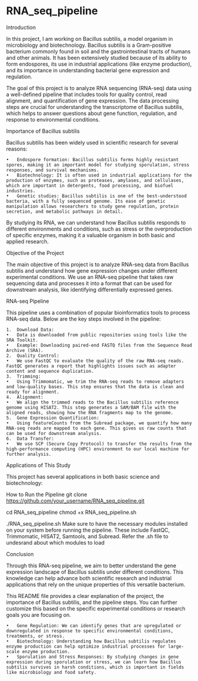 # RNA_seq_pipeline

Introduction

In this project, I am working on Bacillus subtilis, a model organism in microbiology and biotechnology. Bacillus subtilis is a Gram-positive bacterium commonly found in soil and the gastrointestinal tracts of humans and other animals. It has been extensively studied because of its ability to form endospores, its use in industrial applications (like enzyme production), and its importance in understanding bacterial gene expression and regulation.

The goal of this project is to analyze RNA sequencing (RNA-seq) data using a well-defined pipeline that includes tools for quality control, read alignment, and quantification of gene expression. The data processing steps are crucial for understanding the transcriptome of Bacillus subtilis, which helps to answer questions about gene function, regulation, and response to environmental conditions.

Importance of Bacillus subtilis

Bacillus subtilis has been widely used in scientific research for several reasons:

	•	Endospore formation: Bacillus subtilis forms highly resistant spores, making it an important model for studying sporulation, stress responses, and survival mechanisms.
	•	Biotechnology: It is often used in industrial applications for the production of enzymes, such as proteases, amylases, and cellulases, which are important in detergents, food processing, and biofuel industries.
	•	Genetic studies: Bacillus subtilis is one of the best-understood bacteria, with a fully sequenced genome. Its ease of genetic manipulation allows researchers to study gene regulation, protein secretion, and metabolic pathways in detail.

By studying its RNA, we can understand how Bacillus subtilis responds to different environments and conditions, such as stress or the overproduction of specific enzymes, making it a valuable organism in both basic and applied research.

Objective of the Project

The main objective of this project is to analyze RNA-seq data from Bacillus subtilis and understand how gene expression changes under different experimental conditions. We use an RNA-seq pipeline that takes raw sequencing data and processes it into a format that can be used for downstream analysis, like identifying differentially expressed genes.

RNA-seq Pipeline

This pipeline uses a combination of popular bioinformatics tools to process RNA-seq data. Below are the key steps involved in the pipeline:

	1.	Download Data:
	•	Data is downloaded from public repositories using tools like the SRA Toolkit.
	•	Example: Downloading paired-end FASTQ files from the Sequence Read Archive (SRA).
	2.	Quality Control:
	•	We use FastQC to evaluate the quality of the raw RNA-seq reads. FastQC generates a report that highlights issues such as adapter content and sequence duplication.
	3.	Trimming:
	•	Using Trimmomatic, we trim the RNA-seq reads to remove adapters and low-quality bases. This step ensures that the data is clean and ready for alignment.
	4.	Alignment:
	•	We align the trimmed reads to the Bacillus subtilis reference genome using HISAT2. This step generates a SAM/BAM file with the aligned reads, showing how the RNA fragments map to the genome.
	5.	Gene Expression Quantification:
	•	Using featureCounts from the Subread package, we quantify how many RNA-seq reads are mapped to each gene. This gives us raw counts that can be used for downstream analysis.
	6.	Data Transfer:
	•	We use SCP (Secure Copy Protocol) to transfer the results from the high-performance computing (HPC) environment to our local machine for further analysis.

Applications of This Study

This project has several applications in both basic science and biotechnology:

How to Run the Pipeline
git clone https://github.com/your_username/RNA_seq_pipeline.git

cd RNA_seq_pipeline
chmod +x RNA_seq_pipeline.sh

./RNA_seq_pipeline.sh
Make sure to have the necessary modules installed on your system before running the pipeline. These include FastQC, Trimmomatic, HISAT2, Samtools, and Subread.
Refer the .sh file to undesrand about which modules to load

Conclusion

Through this RNA-seq pipeline, we aim to better understand the gene expression landscape of Bacillus subtilis under different conditions. This knowledge can help advance both scientific research and industrial applications that rely on the unique properties of this versatile bacterium.

This README file provides a clear explanation of the project, the importance of Bacillus subtilis, and the pipeline steps. You can further customize this based on the specific experimental conditions or research goals you are focusing on.







	•	Gene Regulation: We can identify genes that are upregulated or downregulated in response to specific environmental conditions, treatments, or stress.
	•	Biotechnology: Understanding how Bacillus subtilis regulates enzyme production can help optimize industrial processes for large-scale enzyme production.
	•	Sporulation and Stress Responses: By studying changes in gene expression during sporulation or stress, we can learn how Bacillus subtilis survives in harsh conditions, which is important in fields like microbiology and food safety.
